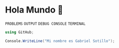 # Hola Mundo 👋

`PROBLEMS` `OUTPUT` `DEBUG CONSOLE` `TERMINAL`
```C#
using GitHub;

Console.WriteLine("Mi nombre es Gabriel Sotillo");
```

<!--
**gabrielsotillo/gabrielsotillo** is a ✨ _special_ ✨ repository because its `README.md` (this file) appears on your GitHub profile.

Here are some ideas to get you started:

- 🔭 I’m currently working on ...
- 🌱 I’m currently learning ...
- 👯 I’m looking to collaborate on ...
- 🤔 I’m looking for help with ...
- 💬 Ask me about ...
- 📫 How to reach me: ...
- 😄 Pronouns: ...
- ⚡ Fun fact: ...
-->
